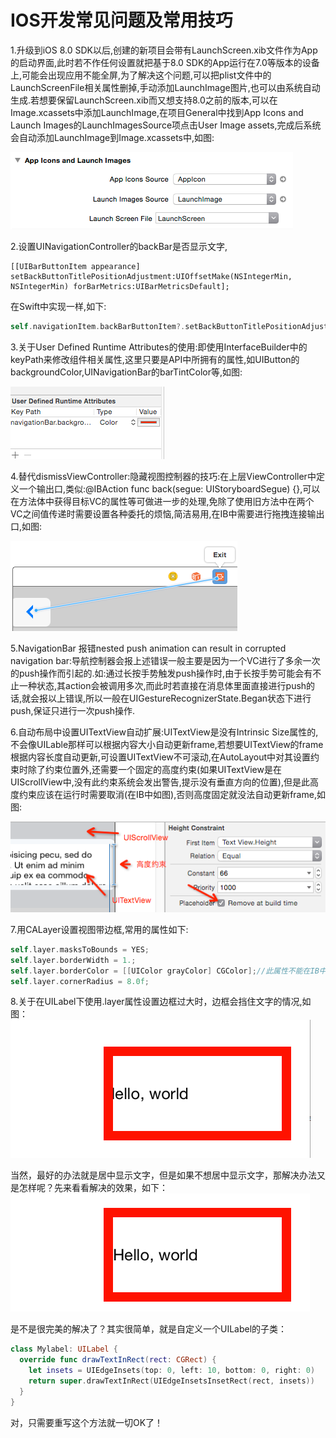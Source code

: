 IOS开发常见问题及常用技巧
========================= 

1.升级到iOS 8.0 SDK以后,创建的新项目会带有LaunchScreen.xib文件作为App的启动界面,此时若不作任何设置就把基于8.0 SDK的App运行在7.0等版本的设备上,可能会出现应用不能全屏,为了解决这个问题,可以把plist文件中的LaunchScreenFile相关属性删掉,手动添加LaunchImage图片,也可以由系统自动生成.若想要保留LaunchScreen.xib而又想支持8.0之前的版本,可以在Image.xcassets中添加LaunchImage,在项目General中找到App Icons and Launch Images的LaunchImagesSource项点击User Image assets,完成后系统会自动添加LaunchImage到Image.xcassets中,如图:

<img src="./imgCaps/1.png" />

2.设置UINavigationController的backBar是否显示文字,
```objc
[[UIBarButtonItem appearance] setBackButtonTitlePositionAdjustment:UIOffsetMake(NSIntegerMin, NSIntegerMin) forBarMetrics:UIBarMetricsDefault];
```

在Swift中实现一样,如下:

```swift
self.navigationItem.backBarButtonItem?.setBackButtonTitlePositionAdjustment(UIOffsetMake(CGFloat.min, CGFloat.min), forBarMetrics: UIBarMetrics.Default)
```
3.关于User Defined Runtime Attributes的使用:即使用InterfaceBuilder中的keyPath来修改组件相关属性,这里只要是API中所拥有的属性,如UIButton的backgroundColor,UINavigationBar的barTintColor等,如图:

<img src="/imgCaps/3.png" />

4.替代dismissViewController:隐藏视图控制器的技巧:在上层ViewController中定义一个输出口,类似:@IBAction func back(segue: UIStoryboardSegue) {},可以在方法体中获得目标VC的属性等可做进一步的处理,免除了使用旧方法中在两个VC之间值传递时需要设置各种委托的烦恼,简洁易用,在IB中需要进行拖拽连接输出口,如图:

<img src="/imgCaps/4.png" />

5.NavigationBar 报错nested push animation can result in corrupted navigation bar:导航控制器会报上述错误一般主要是因为一个VC进行了多余一次的push操作而引起的.如:通过长按手势触发push操作时,由于长按手势可能会有不止一种状态,其action会被调用多次,而此时若直接在消息体里面直接进行push的话,就会报以上错误,所以一般在UIGestureRecognizerState.Began状态下进行push,保证只进行一次push操作.

6.自动布局中设置UITextView自动扩展:UITextView是没有Intrinsic Size属性的,不会像UILable那样可以根据内容大小自动更新frame,若想要UITextView的frame根据内容长度自动更新,可设置UITextView不可滚动,在AutoLayout中对其设置约束时除了约束位置外,还需要一个固定的高度约束(如果UITextView是在UIScrollView中,没有此约束系统会发出警告,提示没有垂直方向的位置),但是此高度约束应该在运行时需要取消(在IB中如图),否则高度固定就没法自动更新frame,如图:

<img src="/imgCaps/6.png" />

7.用CALayer设置视图带边框,常用的属性如下:
```swift
self.layer.masksToBounds = YES;
self.layer.borderWidth = 1.;
self.layer.borderColor = [[UIColor grayColor] CGColor];//此属性不能在IB中设置,因为IB中并没有CGColor类型
self.layer.cornerRadius = 8.0f;
```

8.关于在UILabel下使用.layer属性设置边框过大时，边框会挡住文字的情况,如图：
<img src="/imgCaps/8-1.png">

当然，最好的办法就是居中显示文字，但是如果不想居中显示文字，那解决办法又是怎样呢？先来看看解决的效果，如下：
<img src="/imgCaps/8-2.png">

是不是很完美的解决了？其实很简单，就是自定义一个UILabel的子类：
```swift
class Mylabel: UILabel {
  override func drawTextInRect(rect: CGRect) {
    let insets = UIEdgeInsets(top: 0, left: 10, bottom: 0, right: 0)
    return super.drawTextInRect(UIEdgeInsetsInsetRect(rect, insets))
  }
}
```
对，只需要重写这个方法就一切OK了！

